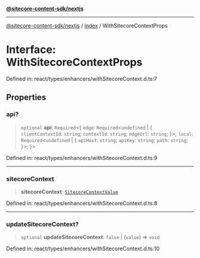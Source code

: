 [**@sitecore-content-sdk/nextjs**](../../README.md)

***

[@sitecore-content-sdk/nextjs](../../README.md) / [index](../README.md) / WithSitecoreContextProps

# Interface: WithSitecoreContextProps

Defined in: react/types/enhancers/withSitecoreContext.d.ts:7

## Properties

### api?

> `optional` **api**: `Required`\<\{ `edge`: `Required`\<`undefined` \| \{ `clientContextId`: `string`; `contextId`: `string`; `edgeUrl`: `string`; \}\>; `local`: `Required`\<`undefined` \| \{ `apiHost`: `string`; `apiKey`: `string`; `path`: `string`; \}\>; \}\>

Defined in: react/types/enhancers/withSitecoreContext.d.ts:9

***

### sitecoreContext

> **sitecoreContext**: [`SitecoreContextValue`](../type-aliases/SitecoreContextValue.md)

Defined in: react/types/enhancers/withSitecoreContext.d.ts:8

***

### updateSitecoreContext?

> `optional` **updateSitecoreContext**: `false` \| (`value`) => `void`

Defined in: react/types/enhancers/withSitecoreContext.d.ts:10
